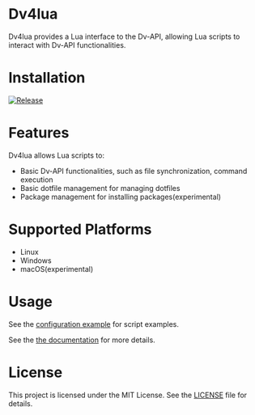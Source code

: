 # Dv4lua

Dv4lua provides a Lua interface to the Dv-API, allowing Lua scripts to interact with Dv-API functionalities.

# Installation

[![Release](https://img.shields.io/github/v/release/km0e/dv4lua)](https://github.com/km0e/dv4lua/releases/latest)

# Features

Dv4lua allows Lua scripts to:

- Basic Dv-API functionalities, such as file synchronization, command execution
- Basic dotfile management for managing dotfiles
- Package management for installing packages(experimental)

# Supported Platforms

- Linux
- Windows
- macOS(experimental)

# Usage

See the [configuration example](https://github.com/km0e/dv4lua/tree/main/config) for script examples.

See the [the documentation](https://blog.101248.xyz/zh/dv4lua) for more details.

# License

This project is licensed under the MIT License. See the [LICENSE](LICENSE) file for details.
